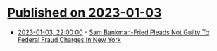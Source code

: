 # [Published on 2023-01-03](index.md)

* [2023-01-03, 22:00:00](https://yro.slashdot.org/story/23/01/03/2125223/sam-bankman-fried-pleads-not-guilty-to-federal-fraud-charges-in-new-york?utm_source=rss1.0mainlinkanon&utm_medium=feed) - [Sam Bankman-Fried Pleads Not Guilty To Federal Fraud Charges In New York](https://yro.slashdot.org/story/23/01/03/2125223/sam-bankman-fried-pleads-not-guilty-to-federal-fraud-charges-in-new-york?utm_source=rss1.0mainlinkanon&utm_medium=feed)
